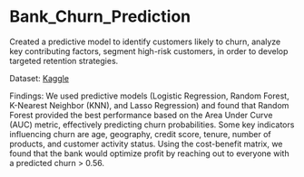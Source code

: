# Bank_Churn_Prediction
Created a predictive model to identify customers likely to churn, analyze key contributing factors, segment high-risk customers, in order to develop targeted retention strategies.

Dataset: [Kaggle](https://www.kaggle.com/datasets/shubhammeshram579/bank-customer-churn-prediction)

Findings:
We used predictive models (Logistic Regression, Random Forest, K-Nearest Neighbor (KNN), and Lasso Regression) and found that Random Forest provided the best performance based on the Area Under Curve (AUC) metric, effectively predicting churn probabilities. Some key indicators influencing churn are age, geography, credit score, tenure, number of products, and customer activity status. Using the cost-benefit matrix, we found that the bank would optimize profit by reaching out to everyone with a predicted churn > 0.56.
